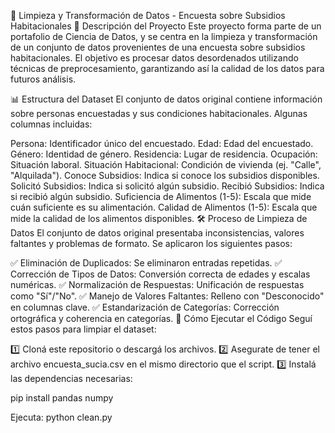 🏡 Limpieza y Transformación de Datos - Encuesta sobre Subsidios Habitacionales
📌 Descripción del Proyecto
Este proyecto forma parte de un portafolio de Ciencia de Datos, y se centra en la limpieza y transformación de un conjunto de datos provenientes de una encuesta sobre subsidios habitacionales.
El objetivo es procesar datos desordenados utilizando técnicas de preprocesamiento, garantizando así la calidad de los datos para futuros análisis.

📊 Estructura del Dataset
El conjunto de datos original contiene información sobre personas encuestadas y sus condiciones habitacionales. Algunas columnas incluidas:

Persona: Identificador único del encuestado.
Edad: Edad del encuestado.
Género: Identidad de género.
Residencia: Lugar de residencia.
Ocupación: Situación laboral.
Situación Habitacional: Condición de vivienda (ej. "Calle", "Alquilada").
Conoce Subsidios: Indica si conoce los subsidios disponibles.
Solicitó Subsidios: Indica si solicitó algún subsidio.
Recibió Subsidios: Indica si recibió algún subsidio.
Suficiencia de Alimentos (1-5): Escala que mide cuán suficiente es su alimentación.
Calidad de Alimentos (1-5): Escala que mide la calidad de los alimentos disponibles.
🛠️ Proceso de Limpieza de Datos
El conjunto de datos original presentaba inconsistencias, valores faltantes y problemas de formato. Se aplicaron los siguientes pasos:

✅ Eliminación de Duplicados: Se eliminaron entradas repetidas.
✅ Corrección de Tipos de Datos: Conversión correcta de edades y escalas numéricas.
✅ Normalización de Respuestas: Unificación de respuestas como "Sí"/"No".
✅ Manejo de Valores Faltantes: Relleno con "Desconocido" en columnas clave.
✅ Estandarización de Categorías: Corrección ortográfica y coherencia en categorías.
🚀 Cómo Ejecutar el Código
Seguí estos pasos para limpiar el dataset:

1️⃣ Cloná este repositorio o descargá los archivos.
2️⃣ Asegurate de tener el archivo encuesta_sucia.csv en el mismo directorio que el script.
3️⃣ Instalá las dependencias necesarias:

pip install pandas numpy

Ejecuta: python clean.py
